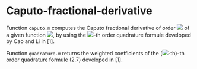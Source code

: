 # Caputo-fractional-derivative

Function `caputo.m` computes the Caputo fractional derivative of order <img src="https://render.githubusercontent.com/render/math?math=0<\alpha<1"> of a given function <img src="https://render.githubusercontent.com/render/math?math=f\in C^4[0,T]">, by using the <img src="https://render.githubusercontent.com/render/math?math=(4 - \alpha)">-th order quadrature formule developed by Cao and Li in [1].

Function `quadrature.m` returns the weighted coefficients of the (<img src="https://render.githubusercontent.com/render/math?math=4 - \alpha">-th)-th order quadrature formule (2.7) developed in [1].
